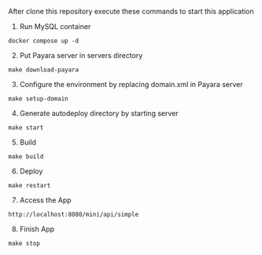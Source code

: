 After clone this repository execute these commands to start this application

1. Run MySQL container
```
docker compose up -d
```
2. Put Payara server in servers directory
```
make download-payara
```
3. Configure the environment by replacing domain.xml in Payara server
```
make setup-domain
```
4.  Generate autodeploy directory by starting server
```
make start
```
5. Build 
```
make build
```
6. Deploy 
```
make restart
```
7. Access the App
```
http://localhost:8080/mini/api/simple
```
8. Finish App
```
make stop
```